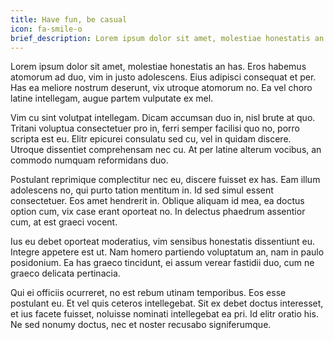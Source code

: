 ```yaml
---
title: Have fun, be casual
icon: fa-smile-o
brief_description: Lorem ipsum dolor sit amet, molestiae honestatis an has. Eros habemus atomorum ad duo, vim in justo adolescens. Eius adipisci consequat et per. Has ea meliore nostrum deserunt, vix utroque atomorum no. Ea vel choro latine intellegam, augue partem vulputate ex mel.
---
```


Lorem ipsum dolor sit amet, molestiae honestatis an has. Eros habemus atomorum ad duo, vim in justo adolescens. Eius adipisci consequat et per. Has ea meliore nostrum deserunt, vix utroque atomorum no. Ea vel choro latine intellegam, augue partem vulputate ex mel.

Vim cu sint volutpat intellegam. Dicam accumsan duo in, nisl brute at quo. Tritani voluptua consectetuer pro in, ferri semper facilisi quo no, porro scripta est eu. Elitr epicurei consulatu sed cu, vel in quidam discere. Utroque dissentiet comprehensam nec cu. At per latine alterum vocibus, an commodo numquam reformidans duo.

Postulant reprimique complectitur nec eu, discere fuisset ex has. Eam illum adolescens no, qui purto tation mentitum in. Id sed simul essent consectetuer. Eos amet hendrerit in. Oblique aliquam id mea, ea doctus option cum, vix case erant oporteat no. In delectus phaedrum assentior cum, at est graeci vocent.

Ius eu debet oporteat moderatius, vim sensibus honestatis dissentiunt eu. Integre appetere est ut. Nam homero partiendo voluptatum an, nam in paulo posidonium. Ea has graeco tincidunt, ei assum verear fastidii duo, cum ne graeco delicata pertinacia.

Qui ei officiis ocurreret, no est rebum utinam temporibus. Eos esse postulant eu. Et vel quis ceteros intellegebat. Sit ex debet doctus interesset, et ius facete fuisset, noluisse nominati intellegebat ea pri. Id elitr oratio his. Ne sed nonumy doctus, nec et noster recusabo signiferumque.
